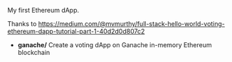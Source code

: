 My first Ethereum dApp.

Thanks to https://medium.com/@mvmurthy/full-stack-hello-world-voting-ethereum-dapp-tutorial-part-1-40d2d0d807c2

* **ganache/** Create a voting dApp on Ganache in-memory Ethereum blockchain